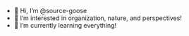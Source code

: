 - 👋 Hi, I’m @source-goose
- 👀 I’m interested in organization, nature, and perspectives!
- 🌱 I’m currently learning everything!

<!---
source-goose/source-goose is a ✨ special ✨ repository because its `README.md` (this file) appears on your GitHub profile.
You can click the Preview link to take a look at your changes.
--->
